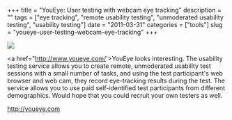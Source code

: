+++
title = "YouEye: User testing with webcam eye tracking"
description = ""
tags = ["eye tracking", "remote usability testing", "unmoderated usability testing", "usability testing"]
date = "2011-03-31"
categories = ["tools"]
slug = "youeye-user-testing-webcam-eye-tracking"
+++


<div class="tool-screenshot mb1"><a href="http://youeye.com/"><img id="bluga-thumbnail-2704" class="bluga-thumbnail custom" src="//media.konigi.com/bluga/
wt522fd0c0b6b4f_custom.jpg"/></a></div><p>&lt;a href=&quot;<a href="http://www.youeye.com/">http://www.youeye.com/</a>'&gt;YouEye</a> looks interesting. The usability testing service allows you to create remote, unmoderated usability test sessions with a small number of tasks, and using the test participant's web browser and web cam, they record eye-tracking results during the test. The service allows you to use paid self-identified test participants from different demographics. Would hope that you could recruit your own testers as well.</p>

  
<p><a href="http://youeye.com/">http://youeye.com</a></p>
      
